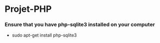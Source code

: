 # Projet-PHP
### Ensure that you have php-sqlite3 installed on your computer
- sudo apt-get install php-sqlite3